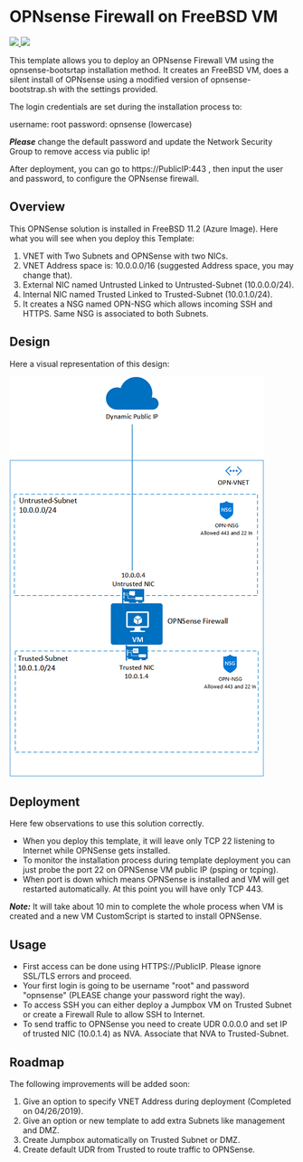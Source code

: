 # OPNsense Firewall on FreeBSD VM

<a href="https://portal.azure.com/#create/Microsoft.Template/uri/https%3A%2F%2Fraw.githubusercontent.com%2Fdmauser%2Fopnazure%2Fmaster%2Fazuredeploy.json" target="_blank">
    <img src="http://azuredeploy.net/deploybutton.png"/>
</a>
<a href="http://armviz.io/#/?load=https%3A%2F%2Fraw.githubusercontent.com%2Fdmauser%2Fopnazure%2Fmaster%2Fazuredeploy.json" target="_blank">
    <img src="http://armviz.io/visualizebutton.png"/>
</a>

This template allows you to deploy an OPNsense Firewall VM using the opnsense-bootsrtap installation method. It creates an FreeBSD VM, does a silent install of OPNsense using a modified version of opnsense-bootstrap.sh with the settings provided.

The login credentials are set during the installation process to:

username: root
password: opnsense (lowercase)

***Please*** change the default password and update the Network Security Group to remove access via public ip!

After deployment, you can go to https://PublicIP:443 , then input the user and password, to configure the OPNsense firewall.

## Overview

This OPNSense solution is installed in FreeBSD 11.2 (Azure Image). 
Here what you will see when you deploy this Template:
1) VNET with Two Subnets and OPNSense with two NICs.
2) VNET Address space is: 10.0.0.0/16 (suggested Address space, you may change that).
3) External NIC named Untrusted Linked to Untrusted-Subnet (10.0.0.0/24).
4) Internal NIC named Trusted Linked to Trusted-Subnet (10.0.1.0/24).
5) It creates a NSG named OPN-NSG which allows incoming SSH and HTTPS. Same NSG is associated to both Subnets.

## Design
Here a visual representation of this design:

![opnsense design](./images/OPN-SenseProject.png)

## Deployment
Here few observations to use this solution correctly.

- When you deploy this template, it will leave only TCP 22 listening to Internet while OPNSense gets installed.
- To monitor the installation process during template deployment you can just probe the port 22 on OPNSense VM public IP (psping or tcping). 
- When port is down which means OPNSense is installed and VM will get restarted automatically. At this point you will have only TCP 443. 

***Note:*** It will take about 10 min to complete the whole process when VM is created and a new VM CustomScript is started to install OPNSense.


## Usage
- First access can be done using HTTPS://PublicIP. Please ignore SSL/TLS errors and proceed.
- Your first login is going to be username "root" and password "opnsense" (PLEASE change your password right the way).
- To access SSH you can either deploy a Jumpbox VM on Trusted Subnet or create a Firewall Rule to allow SSH to Internet.
- To send traffic to OPNSense you need to create UDR 0.0.0.0 and set IP of trusted NIC (10.0.1.4) as NVA. Associate that NVA to Trusted-Subnet.

## Roadmap

The following improvements will be added soon:
1) Give an option to specify VNET Address during deployment (Completed on 04/26/2019).
2) Give an option or new template to add extra Subnets like management and DMZ.
3) Create Jumpbox automatically on Trusted Subnet or DMZ.
4) Create default UDR from Trusted to route traffic to OPNSense.

